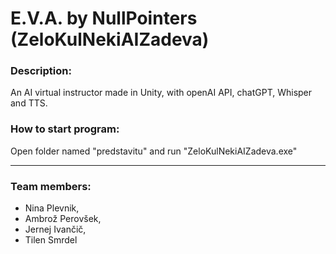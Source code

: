 # E.V.A. by NullPointers (ZeloKulNekiAIZadeva)
### Description:
An AI virtual instructor made in Unity, with openAI API, chatGPT, Whisper and TTS. 

### How to start program:
Open folder named "predstavitu" and run "ZeloKulNekiAIZadeva.exe"
***
### Team members:
- Nina Plevnik, 
- Ambrož Perovšek,
- Jernej Ivančič, 
- Tilen Smrdel
